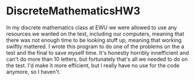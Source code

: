 # DiscreteMathematicsHW3

In my discrete mathematics class at EWU we were allowed to use any resources we wanted on the test, including our computers, meaning that there was not enough time to be looking stuff up, meaning that working swiftly mattered. I wrote this program to do one of the problems on the a test and the final to save myself time. It's honestly horribly innefficient and can't do more than 10 letters, but fortunately that's all we needed to do on the test. I'd make it more efficient, but I really have no use for the code anymore, so I haven't.
